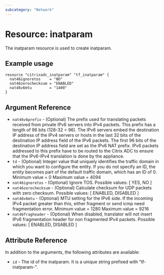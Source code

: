 ```yaml
---
subcategory: "Network"
---
```


# Resource: inatparam

The inatparam resource is used to create inatparam.


## Example usage

```hcl
resource "citrixadc_inatparam" "tf_inatparam" {
  nat46ignoretos    = "NO"
  nat46zerochecksum = "ENABLED"
  nat46v6mtu        = "1400"
}
```


## Argument Reference

* `nat46v6prefix` - (Optional) The prefix used for translating packets received from private IPv6 servers into IPv4 packets. This prefix has a length of 96 bits (128-32 = 96). The IPv6 servers embed the destination IP address of the IPv4 servers or hosts in the last 32 bits of the destination IP address field of the IPv6 packets. The first 96 bits of the destination IP address field are set as the IPv6 NAT prefix. IPv6 packets addressed to this prefix have to be routed to the Citrix ADC to ensure that the IPv6-IPv4 translation is done by the appliance.
* `td` - (Optional) Integer value that uniquely identifies the traffic domain in which you want to configure the entity. If you do not specify an ID, the entity becomes part of the default traffic domain, which has an ID of 0. Minimum value =  0 Maximum value =  4094
* `nat46ignoretos` - (Optional) Ignore TOS. Possible values: [ YES, NO ]
* `nat46zerochecksum` - (Optional) Calculate checksum for UDP packets with zero checksum. Possible values: [ ENABLED, DISABLED ]
* `nat46v6mtu` - (Optional) MTU setting for the IPv6 side. If the incoming IPv4 packet greater than this, either fragment or send icmp need fragmentation error. Minimum value =  1280 Maximum value =  9216
* `nat46fragheader` - (Optional) When disabled, translator will not insert IPv6 fragmentation header for non fragmented IPv4 packets. Possible values: [ ENABLED, DISABLED ]


## Attribute Reference

In addition to the arguments, the following attributes are available:

* `id` - The id of the inatparam. It is a unique string prefixed with "tf-inatparam-".

